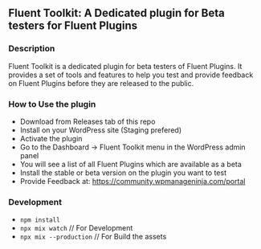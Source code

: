## Fluent Toolkit: A Dedicated plugin for Beta testers for Fluent Plugins

### Description
Fluent Toolkit is a dedicated plugin for beta testers of Fluent Plugins. It provides a set of tools and features to help you test and provide feedback on Fluent Plugins before they are released to the public.


### How to Use the plugin
- Download from Releases tab of this repo
- Install on your WordPress site (Staging prefered)
- Activate the plugin
- Go to the Dashboard -> Fluent Toolkit menu in the WordPress admin panel
- You will see a list of all Fluent Plugins which are available as a beta
- Install the stable or beta version on the plugin you want to test
- Provide Feedback at: https://community.wpmanageninja.com/portal


### Development

- `npm install`
- `npx mix watch` // For Development
- `npx mix --production` // For Build the assets
